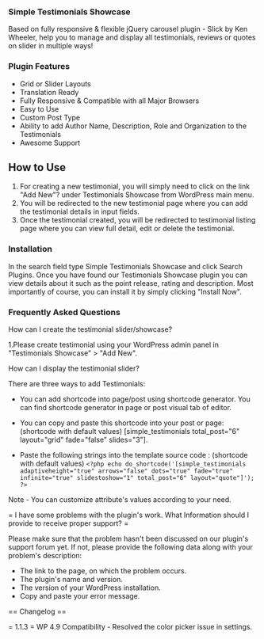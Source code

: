### Simple Testimonials Showcase

Based on fully responsive & flexible jQuery carousel plugin - Slick by Ken Wheeler, help you to manage and display all testimonials, reviews or quotes on slider in multiple ways!

### Plugin Features

* Grid or Slider Layouts
* Translation Ready
* Fully Responsive & Compatible with all Major Browsers
* Easy to Use
* Custom Post Type
* Ability to add Author Name, Description, Role and Organization to the Testimonials
* Awesome Support

## How to Use

1. For creating a new testimonial, you will simply need to click on the link "Add New"? under Testimonials Showcase from WordPress main menu.
2. You will be redirected to the new testimonial page where you can add the testimonial details in input fields.
3. Once the testimonial created, you will be redirected to testimonial listing page where you can view full detail, edit or delete the testimonial.


### Installation

In the search field type Simple Testimonials Showcase and click Search Plugins. Once you have found our Testimonials Showcase plugin you can view details about it such as the point release, rating and description. Most importantly of course, you can install it by simply clicking "Install Now".

### Frequently Asked Questions

How can I create the testimonial slider/showcase?

1.Please create testimonial using your WordPress admin panel in "Testimonials Showcase" > "Add New".

How can I display the testimonial slider?

There are three ways to add Testimonials:

* You can add shortcode into page/post using shortcode generator. You can find shortcode generator in page or post visual tab of editor.

* You can copy and paste this shortcode into your post or page: (shortcode with default values) [simple_testimonials total_post="6" layout="grid" fade="false" slides="3"]. 

* Paste the following strings into the template source code : (shortcode with default values) ` <?php echo do_shortcode('[simple_testimonials adaptiveheight="true" arrows="false" dots="true" fade="true" infinite="true" slidestoshow="1" total_post="6" layout="quote"]'); ?> `

Note - You can customize attribute's values according to your need.

=  I have some problems with the plugin's work. What Information should I provide to receive proper support? = 

Please make sure that the problem hasn't been discussed on our plugin's support forum yet. 
If not, please provide the following data along with your problem's description:

* The link to the page, on which the problem occurs.
* The plugin's name and version.
* The version of your WordPress installation.
* Copy and paste your error message.

== Changelog ==

= 1.1.3 =
WP 4.9 Compatibility - Resolved the color picker issue in settings.
